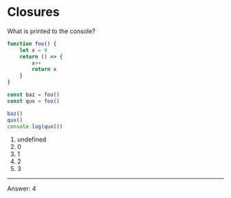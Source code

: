 # Closures

What is printed to the console?

```js
function foo() {
    let x = 0
    return () => {
        x++
        return x
    }
}

const baz = foo()
const qux = foo()

baz()
qux()
console.log(qux())
```

1. undefined
2. 0
3. 1
4. 2
5. 3

---

Answer: 4
